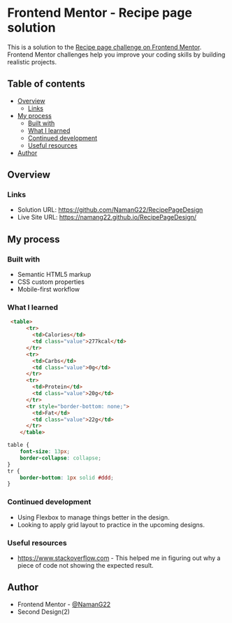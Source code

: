 # Frontend Mentor - Recipe page solution

This is a solution to the [Recipe page challenge on Frontend Mentor](https://www.frontendmentor.io/challenges/recipe-page-KiTsR8QQKm). Frontend Mentor challenges help you improve your coding skills by building realistic projects. 

## Table of contents

- [Overview](#overview)
  - [Links](#links)
- [My process](#my-process)
  - [Built with](#built-with)
  - [What I learned](#what-i-learned)
  - [Continued development](#continued-development)
  - [Useful resources](#useful-resources)
- [Author](#author)

## Overview

### Links

- Solution URL: https://github.com/NamanG22/RecipePageDesign
- Live Site URL: https://namang22.github.io/RecipePageDesign/

## My process

### Built with

- Semantic HTML5 markup
- CSS custom properties
- Mobile-first workflow

### What I learned

```html
 <table>
      <tr>
        <td>Calories</td>
        <td class="value">277kcal</td>
      </tr>
      <tr>
        <td>Carbs</td>
        <td class="value">0g</td>
      </tr>
      <tr>
        <td>Protein</td>
        <td class="value">20g</td>
      </tr>
      <tr style="border-bottom: none;">
        <td>Fat</td>
        <td class="value">22g</td>
      </tr>
    </table>
```
```css
table { 
    font-size: 13px;
    border-collapse: collapse; 
}
tr {
    border-bottom: 1px solid #ddd;
}
```

### Continued development

- Using Flexbox to manage things better in the design.
- Looking to apply grid layout to practice in the upcoming designs.

### Useful resources

- https://www.stackoverflow.com - This helped me in figuring out why a piece of code not showing the expected result.

## Author

- Frontend Mentor - [@NamanG22](https://www.frontendmentor.io/profile/NamanG22)
- Second Design(2)
